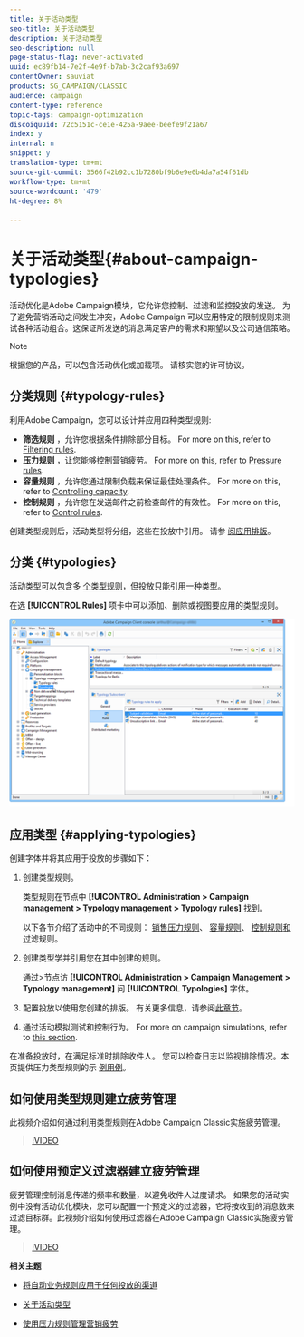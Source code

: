 ```yaml
---
title: 关于活动类型
seo-title: 关于活动类型
description: 关于活动类型
seo-description: null
page-status-flag: never-activated
uuid: ec89fb14-7e2f-4e9f-b7ab-3c2caf93a697
contentOwner: sauviat
products: SG_CAMPAIGN/CLASSIC
audience: campaign
content-type: reference
topic-tags: campaign-optimization
discoiquuid: 72c5151c-ce1e-425a-9aee-beefe9f21a67
index: y
internal: n
snippet: y
translation-type: tm+mt
source-git-commit: 3566f42b92cc1b7280bf9b6e9e0b4da7a54f61db
workflow-type: tm+mt
source-wordcount: '479'
ht-degree: 8%

---
```



# 关于活动类型{#about-campaign-typologies}

活动优化是Adobe Campaign模块，它允许您控制、过滤和监控投放的发送。 为了避免营销活动之间发生冲突，Adobe Campaign 可以应用特定的限制规则来测试各种活动组合。这保证所发送的消息满足客户的需求和期望以及公司通信策略。

>[!NOTE]
>
>根据您的产品，可以包含活动优化或加载项。 请核实您的许可协议。

## 分类规则 {#typology-rules}

利用Adobe Campaign，您可以设计并应用四种类型规则:

* **筛选规则** ，允许您根据条件排除部分目标。 For more on this, refer to [Filtering rules](../../campaign/using/filtering-rules.md).
* **压力规则** ，让您能够控制营销疲劳。 For more on this, refer to [Pressure rules](../../campaign/using/pressure-rules.md).
* **容量规则** ，允许您通过限制负载来保证最佳处理条件。 For more on this, refer to [Controlling capacity](../../campaign/using/consistency-rules.md#controlling-capacity).
* **控制规则** ，允许您在发送邮件之前检查邮件的有效性。 For more on this, refer to [Control rules](../../campaign/using/control-rules.md).

创建类型规则后，活动类型将分组，这些在投放中引用。 请参 [阅应用排版](#applying-typologies)。

## 分类 {#typologies}

活动类型可以包含多 [个类型规则](#typology-rules)，但投放只能引用一种类型。

在选 **[!UICONTROL Rules]** 项卡中可以添加、删除或视图要应用的类型规则。

![](assets/campaign_opt_rules_tab.png)

## 应用类型 {#applying-typologies}

创建字体并将其应用于投放的步骤如下：

1. 创建类型规则。

   类型规则在节点中 **[!UICONTROL Administration > Campaign management > Typology management > Typology rules]** 找到。

   以下各节介绍了活动中的不同规则： [销售压力规则](../../campaign/using/pressure-rules.md)、 [容量规则](../../campaign/using/consistency-rules.md#controlling-capacity)、 [控制规则](../../campaign/using/control-rules.md)[和过](../../campaign/using/filtering-rules.md)滤规则。

1. 创建类型学并引用您在其中创建的规则。

   通过>节点访 **[!UICONTROL Administration > Campaign Management > Typology management]** 问 **[!UICONTROL Typologies]** 字体。

1. 配置投放以使用您创建的排版。 有关更多信息，请参阅[此章节](../../campaign/using/applying-rules.md#applying-a-typology-to-a-delivery)。
1. 通过活动模拟测试和控制行为。 For more on campaign simulations, refer to [this section](../../campaign/using/campaign-simulations.md).

在准备投放时，在满足标准时排除收件人。 您可以检查日志以监视排除情况。本页提供压力类型规则的示 [例用例](../../campaign/using/pressure-rules.md#use-cases-on-pressure-rules)。

## 如何使用类型规则建立疲劳管理

此视频介绍如何通过利用类型规则在Adobe Campaign Classic实施疲劳管理。

>[!VIDEO](https://video.tv.adobe.com/v/25090?quality=12)

## 如何使用预定义过滤器建立疲劳管理

疲劳管理控制消息传递的频率和数量，以避免收件人过度请求。 如果您的活动实例中没有活动优化模块，您可以配置一个预定义的过滤器，它将按收到的消息数来过滤目标群。此视频介绍如何使用过滤器在Adobe Campaign Classic实施疲劳管理。

>[!VIDEO](https://video.tv.adobe.com/v/25091?quality=12)

**相关主题**

* [将自动业务规则应用于任何投放的渠道](https://helpx.adobe.com/campaign/kb/simplifying-campaign-management-acc.html#Applyautomaticbusinessrulestodeliveriesonanychannel)

* [关于活动类型](../../campaign/using/pressure-rules.md)

* [使用压力规则管理营销疲劳](https://docs.adobe.com/content/help/en/campaign-classic/using/orchestrating-campaigns/campaign-optimization/pressure-rules.html)